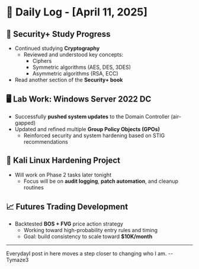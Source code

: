 # 📅 Daily Log - [April 11, 2025]

## 🧠 Security+ Study Progress
- Continued studying **Cryptography**
  - Reviewed and understood key concepts:
    - Ciphers
    - Symmetric algorithms (AES, DES, 3DES)
    - Asymmetric algorithms (RSA, ECC)
- Read another section of the **Security+ book**

## 🖥️ Lab Work: Windows Server 2022 DC
- Successfully **pushed system updates** to the Domain Controller (air-gapped)
- Updated and refined multiple **Group Policy Objects (GPOs)**
  - Reinforced security and system hardening based on STIG recommendations

## 🐉 Kali Linux Hardening Project
- Will work on Phase 2 tasks later tonight
  - Focus will be on **audit logging**, **patch automation**, and cleanup routines

## 📈 Futures Trading Development
- Backtested **BOS + FVG** price action strategy
  - Working toward high-probability entry rules and timing
  - Goal: build consistency to scale toward **$10K/month**

---

EverydayI post in here moves a step closer to changing who I am. --Tymaze3
